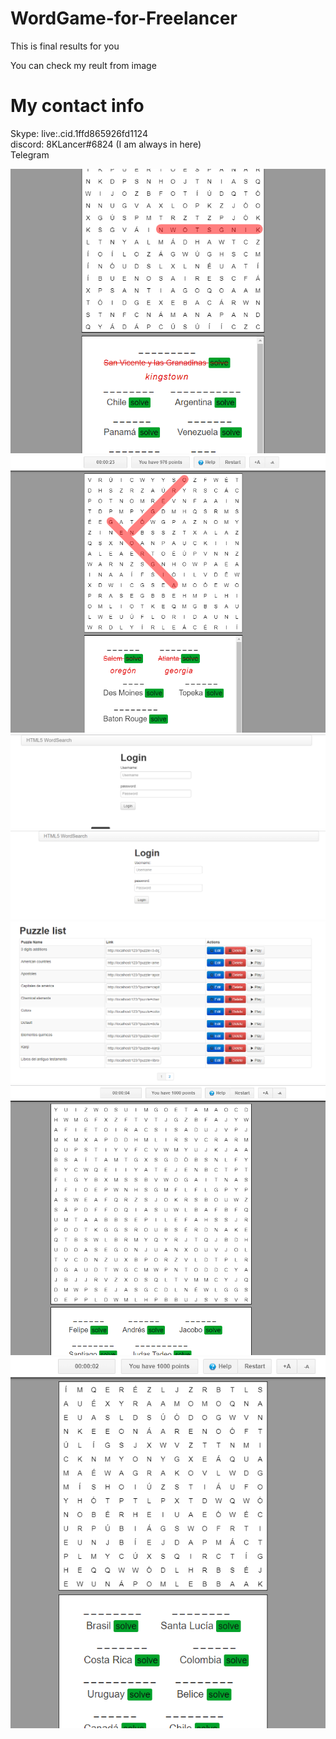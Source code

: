 # WordGame-for-Freelancer
This is final results for you

You can check my reult from image 

# My contact info
Skype: live:.cid.1ffd865926fd1124 <br>
discord: 8KLancer#6824 (I am always in here)<br>
Telegram

<img src="./Screenshot_3.png" />
<img src="./Screenshot_4.png" />
<img src="./Screenshot_5.png" />
<img src="./Screenshot_6.png" />
<img src="./Screenshot_7.png" />
<img src="./Screenshot_8.png" />
<img src="./Screenshot_9.png" />
